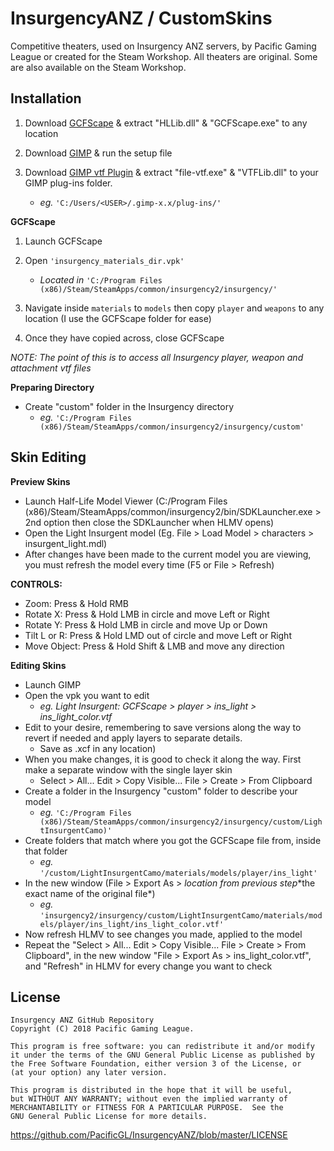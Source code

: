# InsurgencyANZ / CustomSkins
Competitive theaters, used on Insurgency ANZ servers, by Pacific Gaming League or created for the Steam Workshop. All theaters are original. Some are also available on the Steam Workshop.

## Installation
1) Download [GCFScape](http://nemesis.thewavelength.net/files/files/gcfscape185.zip) & extract "HLLib.dll" & "GCFScape.exe" to any location

2) Download [GIMP](http://download.gimp.org/pub/gimp/v2.8/windows/gimp-2.8.14-setup-1.exe) & run the setup file

3) Download [GIMP vtf Plugin](https://storage.googleapis.com/google-code-archive-downloads/v2/code.google.com/gimp-vtf/gimp-vtf-1.2.1_x64.zip) & extract "file-vtf.exe" & "VTFLib.dll" to your GIMP plug-ins folder.
    * *eg.* `'C:/Users/<USER>/.gimp-x.x/plug-ins/'`

**GCFScape**
1) Launch GCFScape

2) Open `'insurgency_materials_dir.vpk'`
    * *Located in* `'C:/Program Files (x86)/Steam/SteamApps/common/insurgency2/insurgency/'`

3) Navigate inside `materials` to `models` then copy `player` and `weapons` to any location (I use the GCFScape folder for ease)

4) Once they have copied across, close GCFScape

*NOTE: The point of this is to access all Insurgency player, weapon and attachment vtf files*

**Preparing Directory**
* Create "custom" folder in the Insurgency directory
    * *eg.* `'C:/Program Files (x86)/Steam/SteamApps/common/insurgency2/insurgency/custom'`

## Skin Editing
**Preview Skins**
* Launch Half-Life Model Viewer (C:/Program Files (x86)/Steam/SteamApps/common/insurgency2/bin/SDKLauncher.exe > 2nd option then close the SDKLauncher when HLMV opens)
* Open the Light Insurgent model (Eg. File > Load Model > characters > insurgent_light.mdl)
* After changes have been made to the current model you are viewing, you must refresh the model every time (F5 or File > Refresh)

**CONTROLS:**
* Zoom: Press & Hold RMB
* Rotate X: Press & Hold LMB in circle and move Left or Right
* Rotate Y: Press & Hold LMB in circle and move Up or Down
* Tilt L or R: Press & Hold LMD out of circle and move Left or Right
* Move Object: Press & Hold Shift & LMB and move any direction

**Editing Skins**
* Launch GIMP
* Open the vpk you want to edit
    * *eg. Light Insurgent: GCFScape > player > ins_light > ins_light_color.vtf*
* Edit to your desire, remembering to save versions along the way to revert if needed and apply layers to separate details.
    * Save as <description>.xcf in any location)
* When you make changes, it is good to check it along the way. First make a separate window with the single layer skin
    * Select > All... Edit > Copy Visible...  File > Create > From Clipboard
* Create a folder in the Insurgency "custom" folder to describe your model
    * *eg.* `'C:/Program Files (x86)/Steam/SteamApps/common/insurgency2/insurgency/custom/LightInsurgentCamo)'`
* Create folders that match where you got the GCFScape file from, inside that folder
    * *eg.* `'/custom/LightInsurgentCamo/materials/models/player/ins_light'`
* In the new window (File > Export As > *location from previous step*\*the exact name of the original file*)
    * *eg.* `'insurgency2/insurgency/custom/LightInsurgentCamo/materials/models/player/ins_light/ins_light_color.vtf'`
* Now refresh HLMV to see changes you made, applied to the model
* Repeat the "Select > All... Edit > Copy Visible...  File > Create > From Clipboard", in the new window "File > Export As > ins_light_color.vtf", and "Refresh" in HLMV for every change you want to check


## License
    Insurgency ANZ GitHub Repository
    Copyright (C) 2018 Pacific Gaming League.

    This program is free software: you can redistribute it and/or modify
    it under the terms of the GNU General Public License as published by
    the Free Software Foundation, either version 3 of the License, or
    (at your option) any later version.

    This program is distributed in the hope that it will be useful,
    but WITHOUT ANY WARRANTY; without even the implied warranty of
    MERCHANTABILITY or FITNESS FOR A PARTICULAR PURPOSE.  See the
    GNU General Public License for more details.
https://github.com/PacificGL/InsurgencyANZ/blob/master/LICENSE
